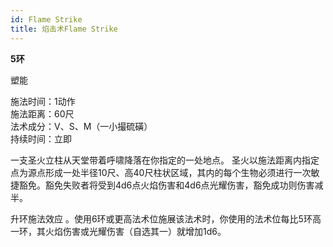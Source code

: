 ```yaml
---
id: Flame Strike
title: 焰击术Flame Strike
---
```


**5环**

塑能

施法时间：1动作  
施法距离：60尺  
法术成分：V、S、M（一小撮硫磺）  
持续时间：立即  


一支圣火立柱从天堂带着呼啸降落在你指定的一处地点。
圣火以施法距离内指定点为源点形成一处半径10尺、高40尺柱状区域，其内的每个生物必须进行一次敏捷豁免。豁免失败者将受到4d6点火焰伤害和4d6点光耀伤害，豁免成功则伤害减半。

升环施法效应
。使用6环或更高法术位施展该法术时，你使用的法术位每比5环高一环，其火焰伤害或光耀伤害（自选其一）就增加1d6。
